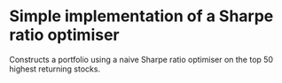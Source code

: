 # Simple implementation of a Sharpe ratio optimiser 

Constructs a portfolio using a naive Sharpe ratio optimiser on the top 50 highest returning stocks.